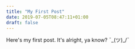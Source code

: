 ```yaml
---
title: "My First Post"
date: 2019-07-05T08:47:11+01:00
draft: false
---
```


Here's my first post. It's alright, ya know? ¯\_(ツ)_/¯
